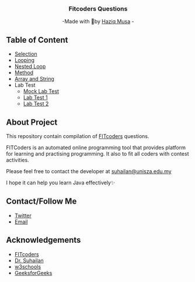 <div align="center">
    <h3>Fitcoders Questions</h3>
    <p>
        -Made with 💖by
        <a href="https://github.com/zyq-m">Haziq Musa</a>
        -
    </p>
</div>

## Table of Content

- [Selection](./selection/README.md)
- [Looping](looping/README.md)
- [Nested Loop](nestedLoop/README.md)
- [Method](method/README.md)
- [Array and String](arrayAndString/README.md)
- Lab Test
  - [Mock Lab Test](labtest/MockLabTest/)
  - [Lab Test 1](labtest/LabTest1/)
  - [Lab Test 2](labtest/LabTest2/)

## About Project

This repository contain compilation of [FITcoders](https://myfik.unisza.edu.my/fitcode/index.php) questions.

FITCoders is an automated online programming tool that provides platform for learning and practising programming. It also to fit all coders with contest activities.

Please feel free to contact the developer at suhailan@unisza.edu.my

I hope it can help you learn Java effectively✨

## Contact/Follow Me

- [Twitter](https://twitter.com/zyq__m)
- [Email](mailto:haziq.musa02@gmail.com)

## Acknowledgements

- [FITcoders](https://myfik.unisza.edu.my/fitcode/index.php)
- [Dr. Suhailan](mailto:suhailan@unisza.edu.my)
- [w3schools](https://www.w3schools.com/java/default.asp)
- [GeeksforGeeks](https://www.geeksforgeeks.org/java/)
